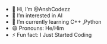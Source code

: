 - 👋 Hi, I’m @AnshCodezz
- 👀 I’m interested in AI
- 🌱 I’m currently learning C++ ,Python
- 😄 Pronouns: He/Him
- ⚡ Fun fact: I Just Started Coding

<!---
AnshCodezz/AnshCodezz is a ✨ special ✨ repository because its `README.md` (this file) appears on your GitHub profile.
You can click the Preview link to take a look at your changes.
--->
